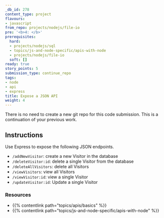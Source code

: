 ```yaml
---
_db_id: 278
content_type: project
flavours:
- javascript
from_repo: projects/nodejs/file-io
pre: '<b>4: </b>'
prerequisites:
  hard:
  - projects/nodejs/sql
  - topics/js-and-node-specific/apis-with-node
  - projects/nodejs/file-io
  soft: []
ready: true
story_points: 5
submission_type: continue_repo
tags:
- node
- api
- express
title: Expose a JSON API
weight: 4
---
```


There is no need to create a new git repo for this code submission. This is a continuation of your previous work.

## Instructions

Use Express to expose the following JSON endpoints.

- `/addNewVisitor`: create a new Visitor in the database
- `/deleteVisitor:id`: delete a single Visitor from the database
- `/deleteAllVisitors`: delete all Visitors
- `/viewVisitors`: view all Visitors
- `/viewVisitor:id`: view a single Visitor
- `/updateVisitor:id`: Update a single Visitor

### Resources

- {{% contentlink path="topics/apis/basics" %}}
- {{% contentlink path="topics/js-and-node-specific/apis-with-node" %}}